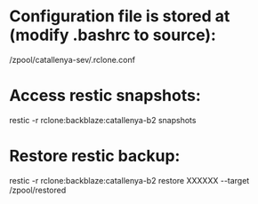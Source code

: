 # Configuration file is stored at (modify .bashrc to source):
/zpool/catallenya-sev/.rclone.conf

# Access restic snapshots:
restic -r rclone:backblaze:catallenya-b2 snapshots

# Restore restic backup:
restic -r rclone:backblaze:catallenya-b2 restore XXXXXX --target /zpool/restored